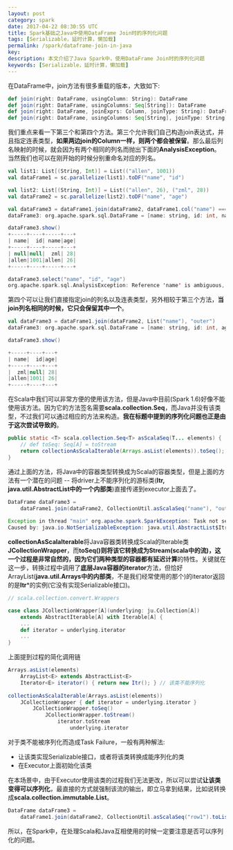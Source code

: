 ```yaml
---
layout: post
category: spark
date: 2017-04-22 08:30:55 UTC
title: Spark基础之Java中使用DataFrame Join时的序列化问题
tags: [Serializable，延时计算，懒加载]
permalink: /spark/dataframe-join-in-java
key: 
description: 本文介绍了Java Spark中，使用DataFrame Join时的序列化问题
keywords: [Serializable，延时计算，懒加载]
---
```


在DataFrame中，join方法有很多重载的版本，大致如下:

```scala
def join(right: DataFrame, usingColumn: String): DataFrame
def join(right: DataFrame, usingColumns: Seq[String]): DataFrame
def join(right: DataFrame, joinExprs: Column, joinType: String): DataFrame
def join(right: DataFrame, usingColumns: Seq[String], joinType: String): DataFrame
```

我们重点来看一下第三个和第四个方法。第三个允许我们自己构造join表达式，并且指定连表类型，**如果两边join的Column一样，则两个都会被保留**。那么最后列名映射的时候，就会因为有两个相同的列名而抛出下面的**AnalysisException**。当然我们也可以在刚开始的时候分别重命名对应的列名。

```scala
val list1: List[(String, Int)] = List(("allen", 1001))
val dataFrame1 = sc.parallelize(list1).toDF("name", "id")

val list2: List[(String, Int)] = List(("allen", 26), ("zml", 28))
val dataFrame2 = sc.parallelize(list2).toDF("name", "age")
```

```scala
val dataFrame3 = dataFrame1.join(dataFrame2, dataFrame1.col("name") === dataFrame2.col("name"), "outer")
dataFrame3: org.apache.spark.sql.DataFrame = [name: string, id: int, name: string, age: int]

dataFrame3.show()
+-----+----+-----+---+                                                          
| name|  id| name|age|
+-----+----+-----+---+
| null|null|  zml| 28|
|allen|1001|allen| 26|
+-----+----+-----+---+

dataFrame3.select("name", "id", "age")
org.apache.spark.sql.AnalysisException: Reference 'name' is ambiguous, could be: name#12, name#16.;
```

第四个可以让我们直接指定join的列名以及连表类型，另外相较于第三个方法，**当join列名相同的时候，它只会保留其中一个**。

```scala
val dataFrame3 = dataFrame1.join(dataFrame2, List("name"), "outer")
dataFrame3: org.apache.spark.sql.DataFrame = [name: string, id: int, age: int]

dataFrame3.show()

+-----+----+---+                                                                
| name|  id|age|
+-----+----+---+
|  zml|null| 28|
|allen|1001| 26|
+-----+----+---+
```

在Scala中我们可以非常方便的使用该方法，但是Java中目前(Spark 1.6)好像不能使用该方法。因为它的方法签名需要**scala.collection.Seq**，而Java并没有该类型，不过我们可以通过相应的方法来构造。<b class="highlight">我在标题中提到的序列化问题也正是由于这次尝试导致的</b>。

```java
public static <T> scala.collection.Seq<T> asScalaSeq(T... elements) {
    // def toSeq: Seq[A] = toStream
    return collectionAsScalaIterable(Arrays.asList(elements)).toSeq();
}
```

通过上面的方法，将Java中的容器类型转换成为Scala的容器类型，但是上面的方法有一个潜在的问题 -- 将driver上不能序列化的游标类(<b class="highlight">Itr, java.util.AbstractList中的一个内部类</b>)直接传递到executor上面去了。

```java
DataFrame dataFrame3 =
    dataFrame1.join(dataFrame2, CollectionUtil.asScalaSeq("name"), "outer");
    
Exception in thread "main" org.apache.spark.SparkException: Task not serializable
Caused by: java.io.NotSerializableException: java.util.AbstractList$Itr
```

**collectionAsScalaIterable**将Java容器类转换成Scala的Iterable类**JCollectionWrapper**，而**toSeq()**则将该它转换成为Stream(scala中的流)，这一个过程是非常自然的，因为它们两种类型的容器都有**延迟计算**的特性。关键就在这一步，转换过程中调用了**底层Java容器的iterator**方法，但恰好ArrayList(**java.util.Arrays中的内部类**，不是我们经常使用的那个)的iterator返回的是**Itr***的实例(它没有实现Serializable接口)。

```scala
// scala.collection.convert.Wrappers

case class JCollectionWrapper[A](underlying: ju.Collection[A]) 
    extends AbstractIterable[A] with Iterable[A] {
    ...
    def iterator = underlying.iterator
    ...
}
```

上面提到过程的简化调用链

```scala
Arrays.asList(elements)
    ArrayList<E> extends AbstractList<E>
    Iterator<E> iterator() { return new Itr(); } // 该类不能序列化
    
collectionAsScalaIterable(Arrays.asList(elements))
    JCollectionWrapper { def iterator = underlying.iterator }
        JCollectionWrapper.toSeq()
            JCollectionWrapper.toStream()
                iterator.toStream
                    underlying.iterator
```

对于类不能被序列化而造成Task Failure，一般有两种解法:

<ul class="item">
    <li>让该类实现Serializable接口，或者将该类转换成能序列化的类</li>
    <li>在Executor上面初始化该类</li>
</ul>

在本场景中，由于Executor使用该类的过程我们无法更改，所以可以尝试**让该类变得可以序列化**，最直接的方式就强制该流的输出，即立马拿到结果，比如说转换成**scala.collection.immutable.List**。

```java
DataFrame dataFrame3 =
    dataFrame1.join(dataFrame2, CollectionUtil.asScalaSeq("row1").toList(), "outer");
```

所以，在Spark中，在处理Scala和Java互相使用的时候一定要注意是否可以序列化的问题。